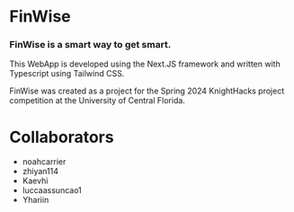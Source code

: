 # FinWise

### FinWise is a smart way to get smart.

This WebApp is developed using the Next.JS framework and written with Typescript using Tailwind CSS.

FinWise was created as a project for the Spring 2024 KnightHacks project competition at the University of Central Florida.

# Collaborators

* noahcarrier
* zhiyan114
* Kaevhi
* luccaassuncao1
* Yhariin
